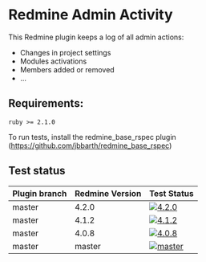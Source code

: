 Redmine Admin Activity
======================

This Redmine plugin keeps a log of all admin actions:
- Changes in project settings
- Modules activations
- Members added or removed
- ...

## Requirements:

    ruby >= 2.1.0

To run tests, install the redmine_base_rspec plugin (https://github.com/jbbarth/redmine_base_rspec)


## Test status

|Plugin branch| Redmine Version   | Test Status      |
|-------------|-------------------|------------------|
|master       | 4.2.0             | [![4.2.0][1]][5] |  
|master       | 4.1.2             | [![4.1.2][2]][5] |  
|master       | 4.0.8             | [![4.0.8][3]][5] |
|master       | master            | [![master][4]][5]|

[1]: https://github.com/nanego/redmine_admin_activity/actions/workflows/4_2_0.yml/badge.svg
[2]: https://github.com/nanego/redmine_admin_activity/actions/workflows/4_1_2.yml/badge.svg
[3]: https://github.com/nanego/redmine_admin_activity/actions/workflows/4_0_8.yml/badge.svg
[4]: https://github.com/nanego/redmine_admin_activity/actions/workflows/master.yml/badge.svg
[5]: https://github.com/nanego/redmine_admin_activity/actions
